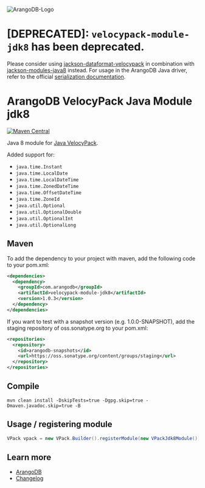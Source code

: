 ![ArangoDB-Logo](https://docs.arangodb.com/assets/arangodb_logo_2016_inverted.png)

# [DEPRECATED]: `velocypack-module-jdk8` has been deprecated.

Please consider using [jackson-dataformat-velocypack](https://github.com/arangodb/jackson-dataformat-velocypack)
in combination with [jackson-modules-java8](https://github.com/FasterXML/jackson-modules-java8) instead. For usage in
the ArangoDB Java driver, refer to the
official [serialization documentation](https://www.arangodb.com/docs/stable/drivers/java-reference-serialization.html).

# ArangoDB VelocyPack Java Module jdk8

[![Maven Central](https://maven-badges.herokuapp.com/maven-central/com.arangodb/velocypack-module-jdk8/badge.svg)](https://maven-badges.herokuapp.com/maven-central/com.arangodb/velocypack-module-jdk8)

Java 8 module for [Java VelocyPack](https://github.com/arangodb/java-velocypack).

Added support for:

- `java.time.Instant`
- `java.time.LocalDate`
- `java.time.LocalDateTime`
- `java.time.ZonedDateTime`
- `java.time.OffsetDateTime`
- `java.time.ZoneId`
- `java.util.Optional`
- `java.util.OptionalDouble`
- `java.util.OptionalInt`
- `java.util.OptionalLong`

## Maven

To add the dependency to your project with maven, add the following code to your pom.xml:

```XML
<dependencies>
  <dependency>
    <groupId>com.arangodb</groupId>
    <artifactId>velocypack-module-jdk8</artifactId>
    <version>1.0.3</version>
  </dependency>
</dependencies>
```

If you want to test with a snapshot version (e.g. 1.0.0-SNAPSHOT), add the staging repository of oss.sonatype.org to your pom.xml:

```XML
<repositories>
  <repository>
    <id>arangodb-snapshots</id>
    <url>https://oss.sonatype.org/content/groups/staging</url>
  </repository>
</repositories>
```

## Compile

```
mvn clean install -DskipTests=true -Dgpg.skip=true -Dmaven.javadoc.skip=true -B
```

## Usage / registering module

```Java
VPack vpack = new VPack.Builder().registerModule(new VPackJdk8Module()).build();
```

## Learn more

- [ArangoDB](https://www.arangodb.com/)
- [Changelog](ChangeLog.md)
